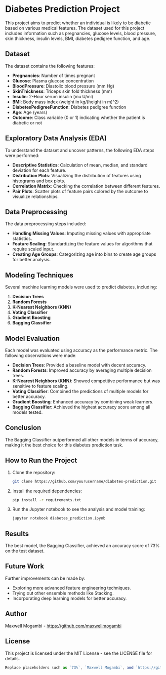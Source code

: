 # Diabetes Prediction Project

This project aims to predict whether an individual is likely to be diabetic based on various medical features. The dataset used for this project includes information such as pregnancies, glucose levels, blood pressure, skin thickness, insulin levels, BMI, diabetes pedigree function, and age.

## Dataset

The dataset contains the following features:
- **Pregnancies**: Number of times pregnant
- **Glucose**: Plasma glucose concentration
- **BloodPressure**: Diastolic blood pressure (mm Hg)
- **SkinThickness**: Triceps skin fold thickness (mm)
- **Insulin**: 2-Hour serum insulin (mu U/ml)
- **BMI**: Body mass index (weight in kg/(height in m)^2)
- **DiabetesPedigreeFunction**: Diabetes pedigree function
- **Age**: Age (years)
- **Outcome**: Class variable (0 or 1) indicating whether the patient is diabetic or not

## Exploratory Data Analysis (EDA)

To understand the dataset and uncover patterns, the following EDA steps were performed:
- **Descriptive Statistics**: Calculation of mean, median, and standard deviation for each feature.
- **Distribution Plots**: Visualizing the distribution of features using histograms and box plots.
- **Correlation Matrix**: Checking the correlation between different features.
- **Pair Plots**: Scatter plots of feature pairs colored by the outcome to visualize relationships.

## Data Preprocessing

The data preprocessing steps included:
- **Handling Missing Values**: Imputing missing values with appropriate statistics.
- **Feature Scaling**: Standardizing the feature values for algorithms that require scaled input.
- **Creating Age Groups**: Categorizing age into bins to create age groups for better analysis.

## Modeling Techniques

Several machine learning models were used to predict diabetes, including:

1. **Decision Trees**
2. **Random Forests**
3. **K-Nearest Neighbors (KNN)**
4. **Voting Classifier**
5. **Gradient Boosting**
6. **Bagging Classifier**

## Model Evaluation

Each model was evaluated using accuracy as the performance metric. The following observations were made:

- **Decision Trees**: Provided a baseline model with decent accuracy.
- **Random Forests**: Improved accuracy by averaging multiple decision trees.
- **K-Nearest Neighbors (KNN)**: Showed competitive performance but was sensitive to feature scaling.
- **Voting Classifier**: Combined the predictions of multiple models for better accuracy.
- **Gradient Boosting**: Enhanced accuracy by combining weak learners.
- **Bagging Classifier**: Achieved the highest accuracy score among all models tested.

## Conclusion

The Bagging Classifier outperformed all other models in terms of accuracy, making it the best choice for this diabetes prediction task.

## How to Run the Project

1. Clone the repository:
   ```bash
   git clone https://github.com/yourusername/diabetes-prediction.git
2. Install the required dependencies:
   ```bash
   pip install -r requirements.txt
3. Run the Jupyter notebook to see the analysis and model training:
   ```bash
   jupyter notebook diabetes_prediction.ipynb

## Results

The best model, the Bagging Classifier, achieved an accuracy score of 73% on the test dataset.

## Future Work

Further improvements can be made by:

* Exploring more advanced feature engineering techniques.
* Trying out other ensemble methods like Stacking.
* Incorporating deep learning models for better accuracy.

## Author

Maxwell Mogambi - https://github.com/maxwellmogambi

## License

This project is licensed under the MIT License - see the LICENSE file for details.
```javascript
Replace placeholders such as `73%`, `Maxwell Mogambi`, and `https://github.com/maxwellmogambi` with your actual details. This markdown provides clear instructions for running the project and outlines future work, author information, and the license.
```

